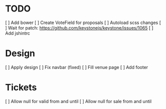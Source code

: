 # TODO
[ ] Add bower
[ ] Create VoteField for proposals
[ ] Autoload scss changes
[ ] Wait for patch: https://github.com/keystonejs/keystone/issues/1065
[ ] Add jshintrc

# Design
[ ] Apply design
[ ] Fix navbar (fixed)
[ ] Fill venue page
[ ] Add footer

# Tickets
[ ] Allow null for valid from and until
[ ] Allow null for sale from and until
